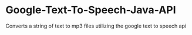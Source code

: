 # Google-Text-To-Speech-Java-API
Converts a string of text to mp3 files utilizing the google text to speech api
